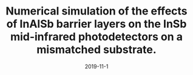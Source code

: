 ---
title: "Numerical simulation of the effects of InAlSb barrier layers on the InSb mid-infrared photodetectors on a mismatched substrate."
collection: publications
permalink: /publication/2019-conf1-spie
date: 2019-11-1
level: conference
venue: 'International Society for Optics and Photonics'
paperurl: '/files/pdf/papers/SPIE.pdf'
link: 'https://doi.org/10.1117/12.2536915'
code: 'https://bw-wang.github.io/publications/'
github: 'https://github.com/jayrobwilliams/Peace-Agreement-Strength'
citation: 'Zhao, Zhiqin, Xu Qian, Bowen Wang, and Bowen Jia. "Numerical simulation of the effects of InAlSb barrier layers on the InSb mid-infrared photodetectors on a mismatched substrate." In *Optoelectronic Devices and Integration VIII*, vol. 11184, p. 1118411. International Society for Optics and Photonics, 2019'
---